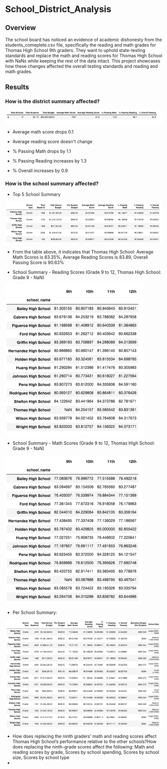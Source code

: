# School_District_Analysis

## Overview
The school board has noticed an evidence of academic dishonesty from the students_comeplete.csv file, specifically the reading and math grades for Thomas High School 9th graders. They want to uphold state-testing standards and replace the math and reading scores for Thomas High School with NaNs while keeping the rest of the data intact. This project showcases how these changes affected the overall testing standards and reading and math grades. 

## Results

### **How is the district summary affected?**

<img src=https://github.com/reinalim/School_District_Analysis/blob/main/Screenshot_District_Summary.png>
 
 - Average math score drops 0.1

- Average reading score doesn't change

- % Passing Math drops by 1.1

- % Passing Reading increases by 1.3

- % Overall increases by 0.9


### **How is the school summary affected?**
- Top 5 School Summary
<img src=https://github.com/reinalim/School_District_Analysis/blob/main/SchoolSummary_Top5Schools.png>

- From the table above, it indicates that Thomas High School: Average Math Scores is 83.35%, Average Reading Scores is 83.89, Overall Passing Score is 90.63%


- School Summary - Reading Scores (Grade 9 to 12, Thomas High School: Grade 9 - NaN)
<img src= https://github.com/reinalim/School_District_Analysis/blob/main/SchoolSummary_ReadingScores.png>

- School Summary - Math Scores (Grade 9 to 12, Thomas High School: Grade 9 - NaN)

<img src=https://github.com/reinalim/School_District_Analysis/blob/main/SchoolSummary_MathScores.png>

- Per School Summary:

<img src=https://github.com/reinalim/School_District_Analysis/blob/main/PerSchoolSummary.png>

- How does replacing the ninth graders’ math and reading scores affect Thomas High School’s performance relative to the other schools?How does replacing the ninth-grade scores affect the following: Math and reading scores by grade, Scores by school spending, Scores by school size, Scores by school type
- 

